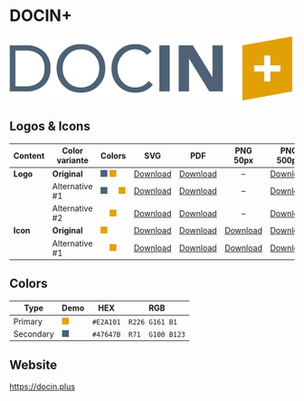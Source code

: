 # DOCIN+

![DOCIN+ Logo](docin-plus-logo-original-500px.png)

## Logos & Icons

| Content  | Color variante | Colors                           | SVG                         | PDF                         |           PNG 50px            | PNG 500px                      | PNG 1000px                      |
| -------- | -------------- | -------------------------------- | --------------------------- | --------------------------- | :---------------------------: | ------------------------------ | ------------------------------- |
| **Logo** | **Original**   | ![Secondary] ![Primary] ![White] | [Download][LogoOriginalSVG] | [Download][LogoOriginalPDF] |               –               | [Download][LogoOriginalPNG500] | [Download][LogoOriginalPNG1000] |
|          | Alternative #1 | ![Secondary] ![White] ![Primary] | [Download][LogoAlt1SVG]     | [Download][LogoAlt1PDF]     |               –               | [Download][LogoAlt1PNG500]     | [Download][LogoAlt1PNG1000]     |
|          | Alternative #2 | ![White] ![Primary]              | [Download][LogoAlt2SVG]     | [Download][LogoAlt2PDF]     |               –               | [Download][LogoAlt2PNG500]     | [Download][LogoAlt2PNG1000]     |
| **Icon** | **Original**   | ![Primary] ![White]              | [Download][IconOriginalSVG] | [Download][IconOriginalPDF] | [Download][IconOriginalPNG50] | [Download][IconOriginalPNG500] | [Download][IconOriginalPNG1000] |
|          | Alternative #1 | ![White] ![Primary]              | [Download][IconAlt1SVG]     | [Download][IconAlt1PDF]     |   [Download][IconAlt1PNG50]   | [Download][IconAlt1PNG500]     | [Download][IconAlt1PNG1000]     |

## Colors

| Type      | Demo         | HEX       | RGB              |
| --------- | ------------ | --------- | ---------------- |
| Primary   | ![Primary]   | `#E2A101` | `R226 G161 B1` |
| Secondary | ![Secondary] | `#47647B` | `R71  G100 B123` |

[Primary]: ../colors/E2A101.png
[Secondary]: ../colors/47647B.png
[White]: ../colors/FFFFFF.png

[LogoOriginalSVG]: docin-plus-logo-original.svg
[LogoOriginalPDF]: docin-plus-logo-original.pdf
[LogoOriginalPNG500]: docin-plus-logo-original-500px.png
[LogoOriginalPNG1000]: docin-plus-logo-original-1000px.png
[LogoAlt1SVG]: docin-plus-logo-alt1.svg
[LogoAlt1PDF]: docin-plus-logo-alt1.pdf
[LogoAlt1PNG500]: docin-plus-logo-alt1-500px.png
[LogoAlt1PNG1000]: docin-plus-logo-alt1-1000px.png
[LogoAlt2SVG]: docin-plus-logo-alt2.svg
[LogoAlt2PDF]: docin-plus-logo-alt2.pdf
[LogoAlt2PNG500]: docin-plus-logo-alt2-500px.png
[LogoAlt2PNG1000]: docin-plus-logo-alt2-1000px.png

[IconOriginalSVG]: docin-plus-icon-original.svg
[IconOriginalPDF]: docin-plus-icon-original.pdf
[IconOriginalPNG50]: docin-plus-icon-original-50px.png
[IconOriginalPNG500]: docin-plus-icon-original-500px.png
[IconOriginalPNG1000]: docin-plus-icon-original-1000px.png
[IconAlt1SVG]: docin-plus-icon-alt1.svg
[IconAlt1PDF]: docin-plus-icon-alt1.pdf
[IconAlt1PNG50]: docin-plus-icon-alt1-50px.png
[IconAlt1PNG500]: docin-plus-icon-alt1-500px.png
[IconAlt1PNG1000]: docin-plus-icon-alt1-1000px.png

## Website

<https://docin.plus>
